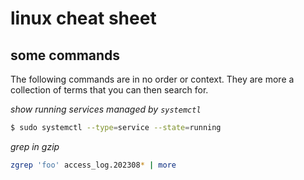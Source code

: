# linux cheat sheet

## some commands
The following commands are in no order or context. They are more a collection of terms that you can then search for.

*show running services managed by `systemctl`*
```bash
$ sudo systemctl --type=service --state=running
```
*grep in gzip*
```bash
zgrep 'foo' access_log.202308* | more
```
